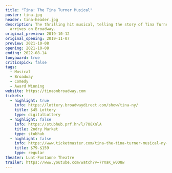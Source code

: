 ```yaml
---
title: "Tina: The Tina Turner Musical"
poster: tina.jpg
header: tina-header.jpg
description: The thrilling hit musical, telling the story of Tina Turner,
  arrives on Broadway.
original_preview: 2019-10-12
original_opening: 2019-11-07
preview: 2021-10-08
opening: 2021-10-08
ending: 2022-08-14
tonyaward: true
criticspick: false
tags: 
  - Musical
  - Broadway
  - Comedy
  - Award Winning
website: https://tinaonbroadway.com
tickets:
  - highlight: true
    info: https://lottery.broadwaydirect.com/show/tina-ny/
    title: $45 Lottery
    type: digitalLottery
  - highlight: false
    info: https://stubhub.prf.hn/l/7O8XnlA
    title: 2ndry Market
    type: stubhub
  - highlight: false
    info: https://www.ticketmaster.com/tina-the-tina-turner-musical-ny-tickets/artist/2612545
    title: $79-$159
    type: regular
theater: Lunt-Fontanne Theatre
trailer: https://www.youtube.com/watch?v=7rXaK_w0O8w
---
```

